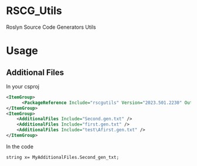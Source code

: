 # RSCG_Utils

Roslyn Source Code Generators Utils

# Usage

## Additional Files

In your csproj

```xml
<ItemGroup>
 	  <PackageReference Include="rscgutils" Version="2023.501.2230" OutputItemType="Analyzer" ReferenceOutputAssembly="false" />
</ItemGroup>
<ItemGroup>
	<AdditionalFiles Include="Second.gen.txt" />
	<AdditionalFiles Include="first.gen.txt" />
	<AdditionalFiles Include="test\Afirst.gen.txt" />
</ItemGroup>
```

In the code

```
string x= MyAdditionalFiles.Second_gen_txt;
```

